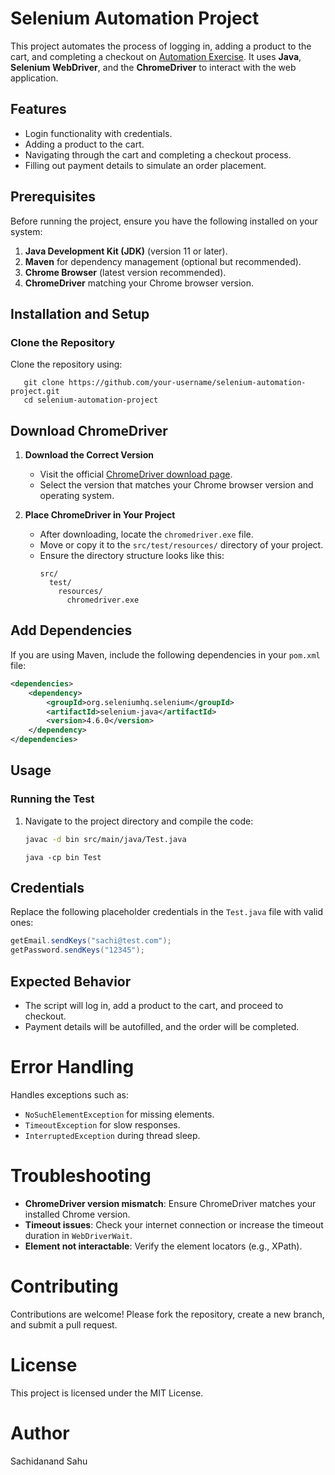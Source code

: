 # Selenium Automation Project

This project automates the process of logging in, adding a product to the cart, and completing a checkout on [Automation Exercise](https://automationexercise.com). It uses **Java**, **Selenium WebDriver**, and the **ChromeDriver** to interact with the web application.

## Features
- Login functionality with credentials.
- Adding a product to the cart.
- Navigating through the cart and completing a checkout process.
- Filling out payment details to simulate an order placement.

## Prerequisites
Before running the project, ensure you have the following installed on your system:
1. **Java Development Kit (JDK)** (version 11 or later).
2. **Maven** for dependency management (optional but recommended).
3. **Chrome Browser** (latest version recommended).
4. **ChromeDriver** matching your Chrome browser version.

## Installation and Setup

### Clone the Repository
Clone the repository using:
```base
   git clone https://github.com/your-username/selenium-automation-project.git
   cd selenium-automation-project
```
## Download ChromeDriver

1. **Download the Correct Version**  
   - Visit the official [ChromeDriver download page]( https://sites.google.com/chromium.org/driver/).
   - Select the version that matches your Chrome browser version and operating system.

2. **Place ChromeDriver in Your Project**  
   - After downloading, locate the `chromedriver.exe` file.  
   - Move or copy it to the `src/test/resources/` directory of your project.  
   - Ensure the directory structure looks like this:  
     ```
     src/
       test/
         resources/
           chromedriver.exe
     ```

## Add Dependencies

If you are using Maven, include the following dependencies in your `pom.xml` file:

```xml
<dependencies>
    <dependency>
        <groupId>org.seleniumhq.selenium</groupId>
        <artifactId>selenium-java</artifactId>
        <version>4.6.0</version>
    </dependency>
</dependencies>
```
## Usage

### Running the Test

1. Navigate to the project directory and compile the code:

   ```bash
   javac -d bin src/main/java/Test.java
   ```

   ```base
   java -cp bin Test
   ```
## Credentials

Replace the following placeholder credentials in the `Test.java` file with valid ones:

```java
getEmail.sendKeys("sachi@test.com");
getPassword.sendKeys("12345");
```

## Expected Behavior
- The script will log in, add a product to the cart, and proceed to checkout.
- Payment details will be autofilled, and the order will be completed.


# Error Handling

Handles exceptions such as:
- `NoSuchElementException` for missing elements.
- `TimeoutException` for slow responses.
- `InterruptedException` during thread sleep.

# Troubleshooting

- **ChromeDriver version mismatch**: Ensure ChromeDriver matches your installed Chrome version.
- **Timeout issues**: Check your internet connection or increase the timeout duration in `WebDriverWait`.
- **Element not interactable**: Verify the element locators (e.g., XPath).

# Contributing

Contributions are welcome! Please fork the repository, create a new branch, and submit a pull request.

# License

This project is licensed under the MIT License.

# Author

Sachidanand Sahu





